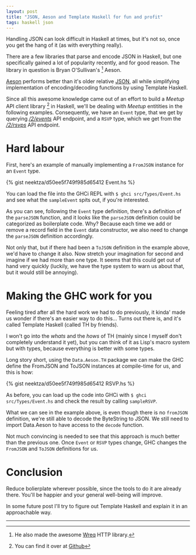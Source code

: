 ```yaml
---
layout: post
title: "JSON, Aeson and Template Haskell for fun and profit"
tags: haskell json
---
```


Handling JSON can look difficult in Haskell at times, but it's not so, once you get the hang of it (as with everything really).

There are a few libraries that parse and encode JSON in Haskell, but one specifically gained a lot of popularity recently, and for good reason. The library in question is Bryan O'Sullivan's [^1] Aeson.

[Aeson](http://hackage.haskell.org/package/aeson) performs better than it's older relative [JSON](http://hackage.haskell.org/package/json), all while simplifying implementation of encoding/decoding functions by using Template Haskell.

Since all this awesome knowledge came out of an effort to build a *Meetup* API client library [^2] in Haskell, we'll be dealing with *Meetup* entitities in the following examples. Consequently, we have an ```Event``` type, that we get by querying *[/2/events](https://gist.github.com/neektza/d50ee5f749f985d65412#file-event-json)* API endpoint, and a ```RSVP``` type, which we get from the *[/2/rsvps](https://gist.github.com/neektza/d50ee5f749f985d65412#file-rsvp-json)* API endpoint.

# Hard labour

First, here's an example of manually implementing a ```FromJSON``` instance for an ```Event``` type.

{% gist neektza/d50ee5f749f985d65412 Event.hs %}

You can load the file into the GHCi REPL with ```$ ghci src/Types/Event.hs``` and see what the ```sampleEvent``` spits out, if you're interested.

As you can see, following the ```Event``` type definition, there's a definition of the ```parseJSON``` function, and it looks like the ```parseJSON``` definition could be categorized as boilerplate code. Why? Because each time we add or remove a record field in the ```Event``` data constructor, we also need to change the ```parseJSON``` definition accordingly.

Not only that, but if there had been a ```ToJSON``` definition in the example above, we'd have to change it also. Now stretch your imagination for second and imagine if we had more than one type. It seems that this could get out of hand very quickly (luckily, we have the type system to warn us about that, but it would still be annoying).

# Making the GHC work for you

Feeling tired after all the hard work we had to do previously, it kinda' made us wonder if there's an easier way to do this... Turns out there is, and it's called Template Haskell (called TH by friends).

I won't go into the *whats* and the *hows* of TH (mainly since I myself don't completely understand it yet), but you can think of it as Lisp's macro system but with types, because everything is better with some types.

Long story short, using the ```Data.Aeson.TH``` package we can make the GHC define the FromJSON and ToJSON instances at compile-time for us, and this is how:

{% gist neektza/d50ee5f749f985d65412 RSVP.hs %}

As before, you can load up the code into GHCi with ```$ ghci src/Types/Event.hs``` and check the result by calling ```sampleRSVP```.

What we can see in the example above, is even though there is no ```fromJSON``` definition, we're still able to decode the ByteString to JSON. We still need to import Data.Aeson to have access to the ```decode``` function.

Not much convincing is needed to see that this approach is much better than the previous one. Once ```Event``` or ```RSVP``` types change, GHC changes the ```FromJSON``` and ```ToJSON``` definitions for us.

# Conclusion

Reduce bolierplate wherever possible, since the tools to do it are already there. You'll be happier and your general well-being will improve.

In some future post I'll try to figure out Template Haskell and explain it in an approachable way.

---
[^1]: He also made the awesome [Wreq](http://hackage.haskell.org/package/wreq) HTTP library.
[^2]: You can find it over at [Github](http://github.com/neetkza/hs_meetup)
